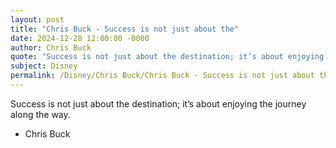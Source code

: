 ```yaml
---
layout: post
title: "Chris Buck - Success is not just about the"
date: 2024-12-28 12:00:00 -0000
author: Chris Buck
quote: "Success is not just about the destination; it’s about enjoying the journey along the way."
subject: Disney
permalink: /Disney/Chris Buck/Chris Buck - Success is not just about the
---
```


Success is not just about the destination; it’s about enjoying the journey along the way.

- Chris Buck
